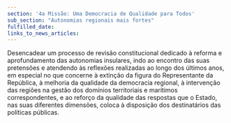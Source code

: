 ```yaml
---
section: '4a Missão: Uma Democracia de Qualidade para Todos'
sub_section: "Autonomias regionais mais fortes"
fulfilled_date:
links_to_news_articles:
---
```


Desencadear um processo de revisão constitucional dedicado à reforma e aprofundamento das autonomias insulares, indo ao encontro das suas pretensões e atendendo às reflexões realizadas ao longo dos últimos anos, em especial no que concerne à extinção da figura do Representante da República, à melhoria da qualidade da democracia regional, à intervenção das regiões na gestão dos domínios territoriais e marítimos correspondentes, e ao reforço da qualidade das respostas que o Estado, nas suas diferentes dimensões, coloca à disposição dos destinatários das políticas públicas.